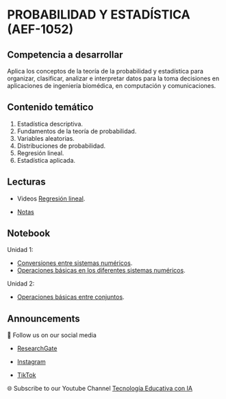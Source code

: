 # PROBABILIDAD Y ESTADÍSTICA (AEF-1052)

## Competencia a desarrollar
Aplica los conceptos de la teoría de la probabilidad y estadística para organizar, clasificar, analizar e interpretar datos para la toma decisiones en aplicaciones de ingeniería biomédica, en computación y comunicaciones.

## Contenido temático
1. Estadística descriptiva.
2. Fundamentos de la teoría de probabilidad.
3. Variables aleatorias.
4. Distribuciones de probabilidad.
5. Regresión lineal.
6. Estadística aplicada.

## Lecturas
+ Videos
  [Regresión lineal](https://www.youtube.com/watch?v=_nrRWaUaJ-o).

+ [Notas](https://github.com/angelarmenta/matematicas_discretas/tree/main/notas)

## Notebook
Unidad 1:
+ [Conversiones entre sistemas numéricos](https://github.com/angelarmenta/matematicas_discretas/blob/main/notebook/U1/conversiones_sn.py).
+ [Operaciones básicas en los diferentes sistemas numéricos](https://github.com/angelarmenta/matematicas_discretas/blob/main/notebook/U1/operaciones_sn.py).

Unidad 2:
+ [Operaciones básicas entre conjuntos](https://github.com/angelarmenta/matematicas_discretas/blob/main/notebook/U2/operaciones_cj.py).

## Announcements

📢 Follow us on our social media

- [ResearchGate](https://www.researchgate.net/profile/Roberto-Melendez-Armenta-2) 

- [Instagram](https://www.instagram.com/angeluxarmenta/)

- [TikTok](https://www.tiktok.com/@angeluxarmenta)

🌐 Subscribe to our Youtube Channel [Tecnología Educativa con IA](https://www.youtube.com/@educar-ia)
